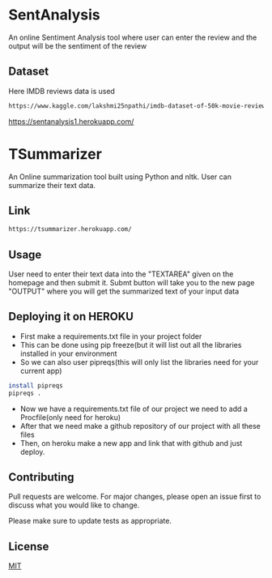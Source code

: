 # SentAnalysis
An online Sentiment Analysis tool where user can enter the review and the output will be the sentiment of the review

## Dataset
Here IMDB reviews data is used
```bash
https://www.kaggle.com/lakshmi25npathi/imdb-dataset-of-50k-movie-reviews?select=IMDB+Dataset.csv
```

https://sentanalysis1.herokuapp.com/

# TSummarizer

An Online summarization tool built using Python and nltk. User can summarize their text data.

## Link

```bash
https://tsummarizer.herokuapp.com/
```

## Usage

User need to enter their text data into the "TEXTAREA" given on the homepage and then submit it. Submt button will take you to the new page "OUTPUT" where you will get the summarized text of your input data

## Deploying it on HEROKU

* First make a requirements.txt file in your project folder
* This can be done using pip freeze(but it will list out all the libraries installed in your environment
* So we can also user pipreqs(this will only list the libraries need for your current app) 
```bash
install pipreqs
pipreqs .
```
* Now we have a requirements.txt file of our project we need to add a Procfile(only need for heroku)
* After that we need make a github repository of our project with all these files
* Then, on heroku make a new app and link that with github and just deploy.
## Contributing
Pull requests are welcome. For major changes, please open an issue first to discuss what you would like to change.

Please make sure to update tests as appropriate.

## License
[MIT](https://choosealicense.com/licenses/mit/)
